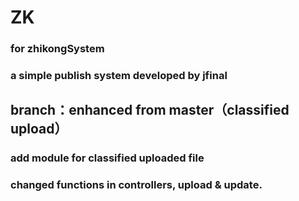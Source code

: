 # ZK
### for zhikongSystem
### a simple publish system developed by jfinal

## branch：enhanced from master（classified upload）

### add module for classified uploaded file

### changed functions in controllers, upload & update.